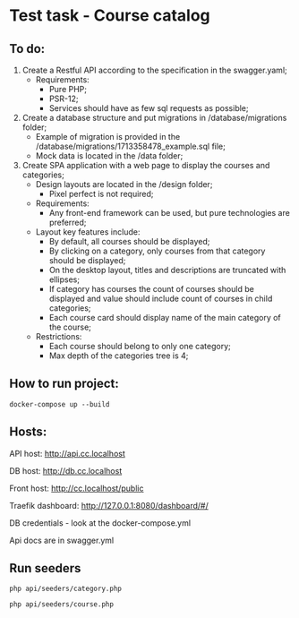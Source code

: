 # Test task - Course catalog
## To do:

1. Create a Restful API according to the specification in the swagger.yaml;
    - Requirements:
        - Pure PHP;
        - PSR-12;
        - Services should have as few sql requests as possible;
2. Create a database structure and put migrations in /database/migrations folder;
    - Example of migration is provided in the /database/migrations/1713358478_example.sql file;
    - Mock data is located in the /data folder;
4. Create SPA application with a web page to display the courses and categories;
    - Design layouts are located in the /design folder;
        - Pixel perfect is not required;
    - Requirements:
        - Any front-end framework can be used, but pure technologies are preferred;
    - Layout key features include:
        - By default, all courses should be displayed;
        - By clicking on a category, only courses from that category should be displayed;
        - On the desktop layout, titles and descriptions are truncated with ellipses;
        - If category has courses the count of courses should be displayed and value should include count of courses in child categories;
        - Each course card should display name of the main category of the course;
    - Restrictions:
        - Each course should belong to only one category;
        - Max depth of the categories tree is 4;

## How to run project:

```
docker-compose up --build
```

## Hosts:
API host: http://api.cc.localhost

DB host: http://db.cc.localhost

Front host: http://cc.localhost/public

Traefik dashboard: http://127.0.0.1:8080/dashboard/#/


DB credentials - look at the docker-compose.yml

Api docs are in swagger.yml


## Run seeders
```
php api/seeders/category.php
```
```
php api/seeders/course.php
```